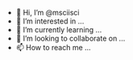 - 👋 Hi, I’m @msciisci
- 👀 I’m interested in ...
- 🌱 I’m currently learning ...
- 💞️ I’m looking to collaborate on ...
- 📫 How to reach me ...

<!---
msciisci/msciisci is a ✨ special ✨ repository because its `README.md` (this file) appears on your GitHub profile.
You can click the Preview link to take a look at your changes.
--->
